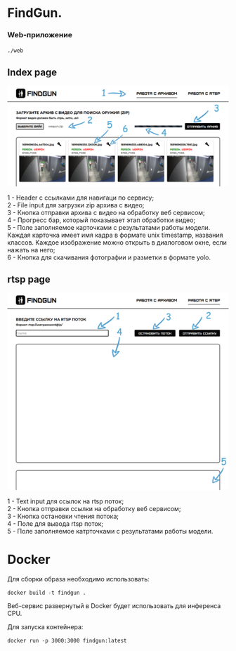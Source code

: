 # FindGun.

### Web-приложение

`./web`

## Index page

![Index Image](/app/readme_image/index.png?raw=true)


1 - Header с ссылками для навигаци по сервису;  
2 - File input для загрузки zip архива с видео;  
3 - Кнопка отправки архива с видео на обработку веб сервисом;  
4 - Прогресс бар, который показывает этап обработки видео;  
5 - Поле заполняемое карточками с результатами работы модели. Каждая карточка имеет имя кадра в формате unix timestamp, названия классов. Каждое изображение можно открыть в диалоговом окне, если нажать на него;  
6 - Кнопка для скачивания фотографии и разметки в формате yolo. 

## rtsp page

![Rtsp Image](/app/readme_image/rtsp.png?raw=true)

1 - Text input для ссылок на rtsp поток;  
2 - Кнопка отправки ссылки на обработку веб сервисом;  
3 - Кнопка остановки чтения потока;  
4 - Поле для вывода rtsp поток;  
5 - Поле заполняемое катрточками с результатами работы модели.

# Docker 
Для сборки образа необходимо использовать:
```
docker build -t findgun .
```  
Веб-сервис развернутый в Docker будет использовать для инференса CPU.

Для запуска контейнера:
```
docker run -p 3000:3000 findgun:latest
```  
